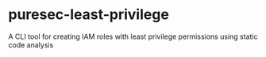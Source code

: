 # puresec-least-privilege
A CLI tool for creating IAM roles with least privilege permissions using static code analysis
